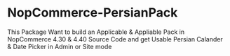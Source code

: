 # NopCommerce-PersianPack
This Package Want to build an Applicable & Appliable Pack in NopCommerce 4.30 & 4.40 Source Code and get Usable Persian Calander & Date Picker in Admin or Site mode
